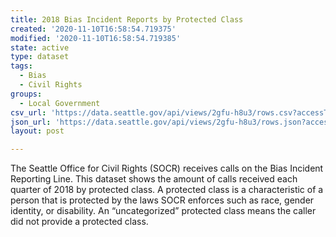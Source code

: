 ```yaml
---
title: 2018 Bias Incident Reports by Protected Class
created: '2020-11-10T16:58:54.719375'
modified: '2020-11-10T16:58:54.719385'
state: active
type: dataset
tags:
  - Bias
  - Civil Rights
groups:
  - Local Government
csv_url: 'https://data.seattle.gov/api/views/2gfu-h8u3/rows.csv?accessType=DOWNLOAD'
json_url: 'https://data.seattle.gov/api/views/2gfu-h8u3/rows.json?accessType=DOWNLOAD'
layout: post

---
```

The Seattle Office for Civil Rights (SOCR) receives calls on the Bias Incident Reporting Line. This dataset shows the amount of calls received each quarter of 2018 by protected class. A protected class is a characteristic of a person that is protected by the laws SOCR enforces such as race, gender identity, or disability. An “uncategorized” protected class means the caller did not provide a protected class.
